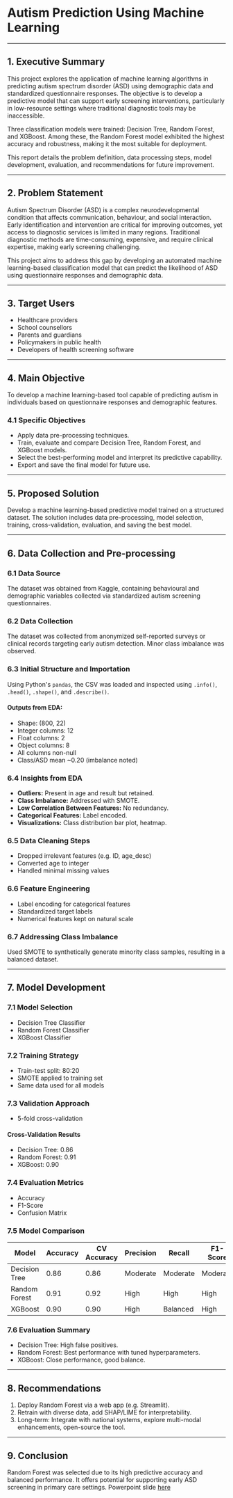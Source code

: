 # Autism Prediction Using Machine Learning



---

## 1. Executive Summary

This project explores the application of machine learning algorithms in predicting autism spectrum disorder (ASD) using demographic data and standardized questionnaire responses. The objective is to develop a predictive model that can support early screening interventions, particularly in low-resource settings where traditional diagnostic tools may be inaccessible. 

Three classification models were trained: Decision Tree, Random Forest, and XGBoost. Among these, the Random Forest model exhibited the highest accuracy and robustness, making it the most suitable for deployment.

This report details the problem definition, data processing steps, model development, evaluation, and recommendations for future improvement.

---

## 2. Problem Statement

Autism Spectrum Disorder (ASD) is a complex neurodevelopmental condition that affects communication, behaviour, and social interaction. Early identification and intervention are critical for improving outcomes, yet access to diagnostic services is limited in many regions. Traditional diagnostic methods are time-consuming, expensive, and require clinical expertise, making early screening challenging.

This project aims to address this gap by developing an automated machine learning-based classification model that can predict the likelihood of ASD using questionnaire responses and demographic data.

---

## 3. Target Users

- Healthcare providers
- School counsellors
- Parents and guardians
- Policymakers in public health
- Developers of health screening software

---

## 4. Main Objective

To develop a machine learning-based tool capable of predicting autism in individuals based on questionnaire responses and demographic features.

### 4.1 Specific Objectives

- Apply data pre-processing techniques.
- Train, evaluate and compare Decision Tree, Random Forest, and XGBoost models.
- Select the best-performing model and interpret its predictive capability.
- Export and save the final model for future use.

---

## 5. Proposed Solution

Develop a machine learning-based predictive model trained on a structured dataset. The solution includes data pre-processing, model selection, training, cross-validation, evaluation, and saving the best model.

---

## 6. Data Collection and Pre-processing

### 6.1 Data Source

The dataset was obtained from Kaggle, containing behavioural and demographic variables collected via standardized autism screening questionnaires.

### 6.2 Data Collection

The dataset was collected from anonymized self-reported surveys or clinical records targeting early autism detection. Minor class imbalance was observed.

### 6.3 Initial Structure and Importation

Using Python's `pandas`, the CSV was loaded and inspected using `.info()`, `.head()`, `.shape()`, and `.describe()`.

#### Outputs from EDA:

- Shape: (800, 22)
- Integer columns: 12
- Float columns: 2
- Object columns: 8
- All columns non-null
- Class/ASD mean ~0.20 (imbalance noted)

### 6.4 Insights from EDA

- **Outliers:** Present in age and result but retained.
- **Class Imbalance:** Addressed with SMOTE.
- **Low Correlation Between Features:** No redundancy.
- **Categorical Features:** Label encoded.
- **Visualizations:** Class distribution bar plot, heatmap.

### 6.5 Data Cleaning Steps

- Dropped irrelevant features (e.g. ID, age_desc)
- Converted age to integer
- Handled minimal missing values

### 6.6 Feature Engineering

- Label encoding for categorical features
- Standardized target labels
- Numerical features kept on natural scale

### 6.7 Addressing Class Imbalance

Used SMOTE to synthetically generate minority class samples, resulting in a balanced dataset.

---

## 7. Model Development

### 7.1 Model Selection

- Decision Tree Classifier
- Random Forest Classifier
- XGBoost Classifier

### 7.2 Training Strategy

- Train-test split: 80:20
- SMOTE applied to training set
- Same data used for all models

### 7.3 Validation Approach

- 5-fold cross-validation

#### Cross-Validation Results

- Decision Tree: 0.86
- Random Forest: 0.91
- XGBoost: 0.90

### 7.4 Evaluation Metrics

- Accuracy
- F1-Score
- Confusion Matrix

### 7.5 Model Comparison

| Model           | Accuracy | CV Accuracy | Precision | Recall   | F1-Score |
|----------------|----------|-------------|-----------|----------|----------|
| Decision Tree  | 0.86     | 0.86        | Moderate  | Moderate | Moderate |
| Random Forest  | 0.91     | 0.92        | High      | High     | High     |
| XGBoost        | 0.90     | 0.90        | High      | Balanced | High     |

### 7.6 Evaluation Summary

- Decision Tree: High false positives.
- Random Forest: Best performance with tuned hyperparameters.
- XGBoost: Close performance, good balance.

---

## 8. Recommendations

1. Deploy Random Forest via a web app (e.g. Streamlit).
2. Retrain with diverse data, add SHAP/LIME for interpretability.
3. Long-term: Integrate with national systems, explore multi-modal enhancements, open-source the tool.

---

## 9. Conclusion

Random Forest was selected due to its high predictive accuracy and balanced performance. It offers potential for supporting early ASD screening in primary care settings.
Powerpoint slide [here](https://docs.google.com/presentation/d/1qHeNVoF_cdJFM7lFXBpnkYEDhKMU7VW6/edit?usp=sharing&ouid=100324326573946905799&rtpof=true&sd=true)
